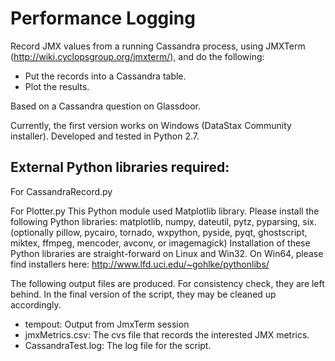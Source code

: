 Performance Logging
=========

Record JMX values from a running Cassandra process, using JMXTerm (http://wiki.cyclopsgroup.org/jmxterm/), and do the following:

* Put the records into a Cassandra table.
* Plot the results.

Based on a Cassandra question on Glassdoor.

Currently, the first version works on Windows (DataStax Community installer).
Developed and tested in Python 2.7.


## External Python libraries required:

For CassandraRecord.py

For Plotter.py
This Python module used Matplotlib library.
Please install the following Python libraries: matplotlib, numpy, dateutil, pytz, pyparsing, six.
(optionally pillow, pycairo, tornado, wxpython, pyside, pyqt, ghostscript, miktex, ffmpeg, mencoder, avconv, or imagemagick)
Installation of these Python libraries are straight-forward on Linux and Win32.
On Win64, please find installers here: http://www.lfd.uci.edu/~gohlke/pythonlibs/



The following output files are produced. For consistency check, they are left behind.
In the final version of the script, they may be cleaned up accordingly.
* tempout: Output from JmxTerm session
* jmxMetrics.csv: The cvs file that records the interested JMX metrics.
* CassandraTest.log: The log file for the script.
